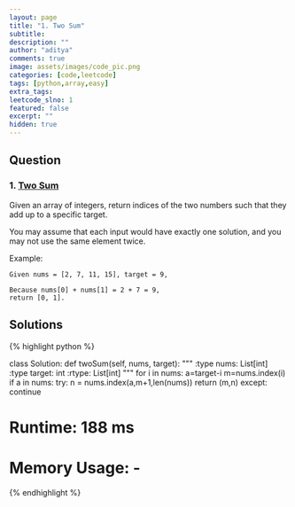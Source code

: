 ```yaml
---
layout: page
title: "1. Two Sum"
subtitle: 
description: ""
author: "aditya"
comments: true
image: assets/images/code_pic.png
categories: [code,leetcode]
tags: [python,array,easy]
extra_tags: 
leetcode_slno: 1
featured: false
excerpt: ""
hidden: true
---
```



## Question

### 1. [Two Sum](https://leetcode.com/problems/two-sum/)

Given an array of integers, return indices of the two numbers such that they add up to a specific target.

You may assume that each input would have exactly one solution, and you may not use the same element twice.

Example:

```
Given nums = [2, 7, 11, 15], target = 9,

Because nums[0] + nums[1] = 2 + 7 = 9,
return [0, 1].
```

## Solutions

{% highlight python %}

class Solution:
    def twoSum(self, nums, target):
        """
        :type nums: List[int]
        :type target: int
        :rtype: List[int]
        """
        for i in nums:
          a=target-i
          m=nums.index(i)
          if a in nums:
              try:
                  n = nums.index(a,m+1,len(nums))
                  return (m,n)
              except:
                  continue

# Runtime: 188 ms
# Memory Usage: -
{% endhighlight %}
